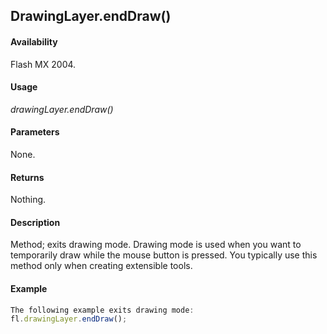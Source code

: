 ## DrawingLayer.endDraw()

#### Availability

Flash MX 2004.

#### Usage

*drawingLayer.endDraw()*

#### Parameters

None.

#### Returns

Nothing.

#### Description

Method; exits drawing mode. Drawing mode is used when you want to temporarily draw while the mouse button is pressed. You typically use this method only when creating extensible tools.

#### Example

```javascript
The following example exits drawing mode:
fl.drawingLayer.endDraw();

```